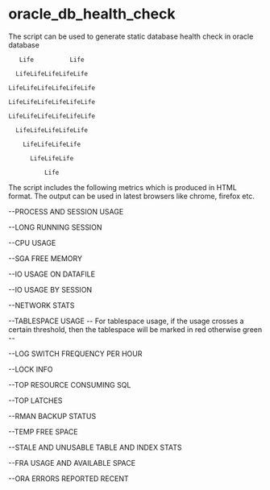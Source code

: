 # oracle_db_health_check

The script can be used to generate static database health check in oracle database

       Life          Life
   
      LifeLifeLifeLifeLife
  
    LifeLifeLifeLifeLifeLife

    LifeLifeLifeLifeLifeLife

    LifeLifeLifeLifeLifeLife

      LifeLifeLifeLifeLife
  
        LifeLifeLifeLife
    
          LifeLifeLife
      
              Life
        
          
 The script includes the following metrics which is produced in HTML format. The output can be used in latest browsers like chrome, firefox etc.
         
--PROCESS AND SESSION USAGE

--LONG RUNNING SESSION

--CPU USAGE 

--SGA FREE MEMORY

--IO USAGE ON DATAFILE

--IO USAGE BY SESSION

--NETWORK STATS

--TABLESPACE USAGE -- For tablespace usage, if the usage crosses a certain threshold, then the tablespace will be marked in red otherwise green --

--LOG SWITCH FREQUENCY PER HOUR

--LOCK INFO

--TOP RESOURCE CONSUMING SQL

--TOP LATCHES

--RMAN BACKUP STATUS

--TEMP FREE SPACE

--STALE AND UNUSABLE TABLE AND INDEX STATS

--FRA USAGE AND AVAILABLE SPACE

--ORA ERRORS REPORTED RECENT
